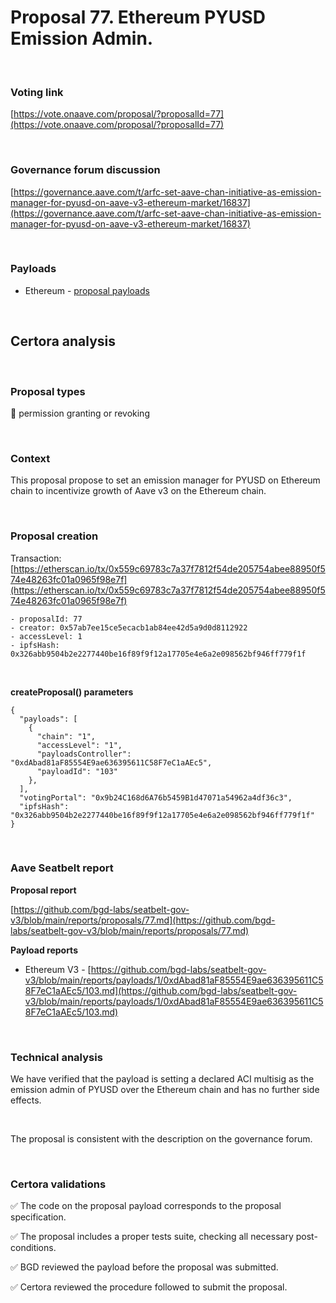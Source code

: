 # Proposal 77. Ethereum PYUSD Emission Admin.

<br>

### Voting link

[https://vote.onaave.com/proposal/?proposalId=77](https://vote.onaave.com/proposal/?proposalId=77)

<br>

### Governance forum discussion

[https://governance.aave.com/t/arfc-set-aave-chan-initiative-as-emission-manager-for-pyusd-on-aave-v3-ethereum-market/16837](https://governance.aave.com/t/arfc-set-aave-chan-initiative-as-emission-manager-for-pyusd-on-aave-v3-ethereum-market/16837)

<br>

### Payloads

* Ethereum - [proposal payloads](https://etherscan.io/address/0xbb5a3cE88358e584c0e2d8FbBb25b5062cCCffe2#code#F1#L1)

<br>

## Certora analysis

<br>

### Proposal types

:handshake: permission granting or revoking

<br>

### Context

This proposal propose to set an emission manager for PYUSD on Ethereum chain to incentivize growth of Aave v3 on the Ethereum chain.

<br>

### Proposal creation

Transaction: [https://etherscan.io/tx/0x559c69783c7a37f7812f54de205754abee88950f574e48263fc01a0965f98e7f](https://etherscan.io/tx/0x559c69783c7a37f7812f54de205754abee88950f574e48263fc01a0965f98e7f)

```
- proposalId: 77
- creator: 0x57ab7ee15ce5ecacb1ab84ee42d5a9d0d8112922
- accessLevel: 1
- ipfsHash: 0x326abb9504b2e2277440be16f89f9f12a17705e4e6a2e098562bf946ff779f1f
```

<br>

**createProposal() parameters**

```
{
  "payloads": [ 
    { 
      "chain": "1", 
      "accessLevel": "1", 
      "payloadsController": "0xdAbad81aF85554E9ae636395611C58F7eC1aAEc5", 
      "payloadId": "103" 
    }, 
  ], 
  "votingPortal": "0x9b24C168d6A76b5459B1d47071a54962a4df36c3", 
  "ipfsHash": "0x326abb9504b2e2277440be16f89f9f12a17705e4e6a2e098562bf946ff779f1f" 
}
```

<br>

### Aave Seatbelt report

**Proposal report**

[https://github.com/bgd-labs/seatbelt-gov-v3/blob/main/reports/proposals/77.md](https://github.com/bgd-labs/seatbelt-gov-v3/blob/main/reports/proposals/77.md)

**Payload reports**

* Ethereum V3 - [https://github.com/bgd-labs/seatbelt-gov-v3/blob/main/reports/payloads/1/0xdAbad81aF85554E9ae636395611C58F7eC1aAEc5/103.md](https://github.com/bgd-labs/seatbelt-gov-v3/blob/main/reports/payloads/1/0xdAbad81aF85554E9ae636395611C58F7eC1aAEc5/103.md)

<br>

### Technical analysis

We have verified that the payload is setting a declared ACI multisig as the emission admin of PYUSD over the Ethereum chain and has no further side effects.

<br>

The proposal is consistent with the description on the governance forum.

<br>

### Certora validations

:white_check_mark: The code on the proposal payload corresponds to the proposal specification.

:white_check_mark: The proposal includes a proper tests suite, checking all necessary post-conditions. 

:white_check_mark: BGD reviewed the payload before the proposal was submitted. 

:white_check_mark: Certora reviewed the procedure followed to submit the proposal.
